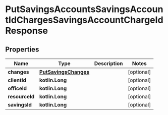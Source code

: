 
# PutSavingsAccountsSavingsAccountIdChargesSavingsAccountChargeIdResponse

## Properties
| Name | Type | Description | Notes |
| ------------ | ------------- | ------------- | ------------- |
| **changes** | [**PutSavingsChanges**](PutSavingsChanges.md) |  |  [optional] |
| **clientId** | **kotlin.Long** |  |  [optional] |
| **officeId** | **kotlin.Long** |  |  [optional] |
| **resourceId** | **kotlin.Long** |  |  [optional] |
| **savingsId** | **kotlin.Long** |  |  [optional] |



